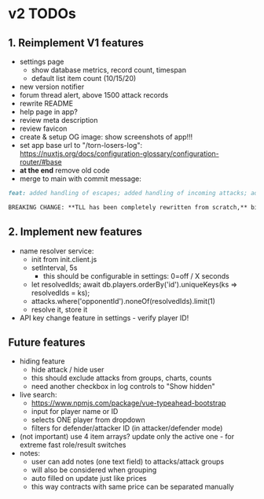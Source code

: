 # v2 TODOs

## 1. Reimplement V1 features

- settings page
	- show database metrics, record count, timespan
	- default list item count (10/15/20)
- new version notifier
- forum thread alert, above 1500 attack records
- rewrite README
- help page in app?
- review meta description
- review favicon
- create & setup OG image: show screenshots of app!!!
- set app base url to "/torn-losers-log": https://nuxtjs.org/docs/configuration-glossary/configuration-router/#base
- **at the end** remove old code
- merge to main with commit message:

```md
feat: added handling of escapes; added handling of incoming attacks; added JPG & XLSX export to proofs/invoices; added options for auto-updating of attacks; added automatic player name resolving; added settings page; redesigned UI, better optimized for smaller screens; rewritten storage engine to make TLL faster; fixed bar chart to show days with 0 attacks too; added more KPIs

BREAKING CHANGE: **TLL has been completely rewritten from scratch,** biggest change is that it now manages attacks & names in IndexedDB (instead of in-memory Vuex store).
```


## 2. Implement new features

- name resolver service:
	- init from init.client.js
	- setInterval, 5s
		- this should be configurable in settings: 0=off / X seconds
	- let resolvedIds; await db.players.orderBy('id').uniqueKeys(ks => resolvedIds = ks);
	- attacks.where('opponentId').noneOf(resolvedIds).limit(1)
	- resolve it, store it
- API key change feature in settings - verify player ID!


## Future features

- hiding feature
	- hide attack / hide user
	- this should exclude attacks from groups, charts, counts
	- need another checkbox in log controls to "Show hidden"
- live search:
	- https://www.npmjs.com/package/vue-typeahead-bootstrap
	- input for player name or ID
	- selects ONE player from dropdown
	- filters for defender/attacker ID (in attacker/defender mode)
- (not important) use 4 item arrays? update only the active one - for extreme fast role/result switches
- notes:
	- user can add notes (one text field) to attacks/attack groups
	- will also be considered when grouping
	- auto filled on update just like prices
	- this way contracts with same price can be separated manually
